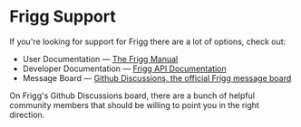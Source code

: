 # Frigg Support

If you're looking for support for Frigg there are a lot of options, check out:

* User Documentation &mdash; [The Frigg Manual]()
* Developer Documentation &mdash; [Frigg API Documentation]()
* Message Board &mdash; [Github Discussions, the official Frigg message board](https://github.com/frigg/frigg/discussions)

On Frigg's Github Discussions board, there are a bunch of helpful community members that should be willing to point you in the right direction.
